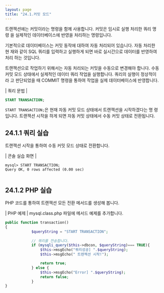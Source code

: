 ```yaml
---
layout: page
title: "24.1.커밋 모드"
--- 
```

트랜잭션에는 커밋이라는 명령을 함께 사용합니다. 커밋은 임시로 실행 처리한 쿼리 명령 을 실제적인 데이터베이스에 반영을 처리하는 명령입니다.  

기본적으로 데이터베이스는 커밋 동작에 대하여 자동 처리되어 있습니다. 자동 처리한 현 재와 같이 SQL 쿼리를 입력하고 실행하게 되면 바로 실시간으로 데이터를 반영하여 처리 하는 것입니다.  

트랜잭션으로 작업하기 위해서는 자동 처리되는 커밋을 수동으로 변경해야 합니다. 수동 커밋 모드 상태에서 실제적인 데이터 쿼리 작업을 실행합니다. 쿼리의 실행이 정상적이라 고 판단되었을 때 COMMIT 명령을 통하여 작업을 실제 데이터베이스에 반영합니다.  

| 쿼리 문법 | 
```sql
START TRANSACTION; 
```

`START TRANSACTION;`은 현재 자동 커밋 모드 상태에서 트랜잭션을 시작하겠다는 명 령입니다. 트랜잭션 시작을 하게 되면 자동 커밋 상태에서 수동 커밋 상태로 전환됩니다.  

## 24.1.1 쿼리 실습 
트랜잭션 시작을 통하여 수동 커밋 모드 상태로 전환합니다.  

| 콘솔 실습 화면 | 
```
mysql> START TRANSACTION;
Query OK, 0 rows affected (0.00 sec)
 
```

## 24.1.2 PHP 실습 
PHP 코드를 통하여 트랜잭션 모든 전환 메서드를 생성해 봅니다.  

| PHP 예제 | 
mysql.class.php 파일에 메서드 예제를 추가합니다. 
```php
public function transaction()
{
            $queryString = "START TRANSACTION";
                
            // 쿼리를 전송합니다.
            if (mysqli_query($this->dbcon, $queryString)=== TRUE){ 
                $this->msgEcho("쿼리성공] ".$queryString);
                $this->msgEcho(" 트렌젝션 시작!");

                return true;
            } else {
                $this->msgEcho("Error] ".$queryString);
                return false;
            }
}

```